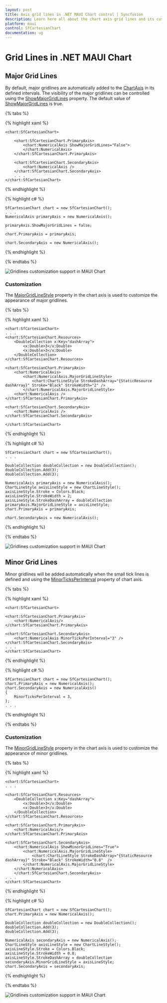 ```yaml
---
layout: post
title: Axis grid lines in .NET MAUI Chart control | Syncfusion
description: Learn here all about the chart axis grid lines and its customization in syncfusion .NET MAUI Chart(SfCartesianChart).
platform: maui
control: SfCartesianChart
documentation: ug
---
```


# Grid Lines in .NET MAUI Chart

## Major Grid Lines

By default, major gridlines are automatically added to the [ChartAxis](https://help.syncfusion.com/cr/maui/Syncfusion.Maui.Charts.ChartAxis.html) in its defined intervals. The visibility of the major gridlines can be controlled using the [ShowMajorGridLines](https://help.syncfusion.com/cr/maui/Syncfusion.Maui.Charts.ChartAxis.html#Syncfusion_Maui_Charts_ChartAxis_ShowMajorGridLines) property. The default value of [ShowMajorGridLines](https://help.syncfusion.com/cr/maui/Syncfusion.Maui.Charts.ChartAxis.html#Syncfusion_Maui_Charts_ChartAxis_ShowMajorGridLines) is true. 

{% tabs %}

{% highlight xaml %}

    <chart:SfCartesianChart>

        <chart:SfCartesianChart.PrimaryAxis>
            <chart:NumericalAxis ShowMajorGridLines="False">
            </chart:NumericalAxis>
        </chart:SfCartesianChart.PrimaryAxis>

        <chart:SfCartesianChart.SecondaryAxis>
            <chart:NumericalAxis />
        </chart:SfCartesianChart.SecondaryAxis>
        . . .
    </chart:SfCartesianChart>

{% endhighlight %}

{% highlight c# %}

    SfCartesianChart chart = new SfCartesianChart();
    . . .
    NumericalAxis primaryAxis = new NumericalAxis();

    primaryAxis.ShowMajorGridLines = false;

    chart.PrimaryAxis = primaryAxis;

    chart.SecondaryAxis = new NumericalAxis();

{% endhighlight %}

{% endtabs %}

![Gridlines customization support in MAUI Chart](Axis_images/maui_chart_axis_show_major_gridline.jpg)

### Customization

The [MajorGridLineStyle](https://help.syncfusion.com/cr/maui/Syncfusion.Maui.Charts.ChartAxis.html#Syncfusion_Maui_Charts_ChartAxis_MajorGridLineStyle) property in the chart axis is used to customize the appearance of major gridlines.

{% tabs %}

{% highlight xaml %}

    <chart:SfCartesianChart>
    . . .
    <chart:SfCartesianChart.Resources>
        <DoubleCollection x:Key="dashArray">
            <x:Double>3</x:Double>
            <x:Double>3</x:Double>
        </DoubleCollection>
    </chart:SfCartesianChart.Resources>
    
    <chart:SfCartesianChart.PrimaryAxis>
        <chart:NumericalAxis>
            <chart:NumericalAxis.MajorGridLineStyle>
                <chart:ChartLineStyle StrokeDashArray="{StaticResource dashArray}" Stroke="Black" StrokeWidth="2" />
            </chart:NumericalAxis.MajorGridLineStyle>
        <chart:NumericalAxis />
    </chart:SfCartesianChart.PrimaryAxis>

    <chart:SfCartesianChart.SecondaryAxis>
        <chart:NumericalAxis />
    </chart:SfCartesianChart.SecondaryAxis>

    </chart:SfCartesianChart>

{% endhighlight %}

{% highlight c# %}

    SfCartesianChart chart = new SfCartesianChart();
    . . .

    DoubleCollection doubleCollection = new DoubleCollection();
    doubleCollection.Add(3);
    doubleCollection.Add(3);

    NumericalAxis primaryAxis = new NumericalAxis();
    ChartLineStyle axisLineStyle = new ChartLineStyle();
    axisLineStyle.Stroke = Colors.Black;
    axisLineStyle.StrokeWidth = 2;
    axisLineStyle.StrokeDashArray = doubleCollection
    primaryAxis.MajorGridLineStyle = axisLineStyle;
    chart.PrimaryAxis = primaryAxis;
    
    chart.SecondaryAxis = new NumericalAxis();

{% endhighlight %}

{% endtabs %}

![Gridlines customization support in MAUI Chart](Axis_images/maui_chart_axis_major_linestyle.jpg)

## Minor Grid Lines

Minor gridlines will be added automatically when the small tick lines is defined and using the [MinorTicksPerInterval](https://help.syncfusion.com/cr/maui/Syncfusion.Maui.Charts.RangeAxisBase.html#Syncfusion_Maui_Charts_RangeAxisBase_MinorTicksPerInterval) property of chart axis.

{% tabs %}

{% highlight xaml %}

    <chart:SfCartesianChart>

    <chart:SfCartesianChart.PrimaryAxis>
        <chart:NumericalAxis/>
    </chart:SfCartesianChart.PrimaryAxis>

    <chart:SfCartesianChart.SecondaryAxis>
        <chart:NumericalAxis MinorTicksPerInterval="3" />
    </chart:SfCartesianChart.SecondaryAxis>
    . . .
    </chart:SfCartesianChart>

{% endhighlight %}

{% highlight c# %}

    SfCartesianChart chart = new SfCartesianChart();
    chart.PrimaryAxis = new NumericalAxis();
    chart.SecondaryAxis = new NumericalAxis()
    {
        MinorTicksPerInterval = 3,
    };
    . . .

{% endhighlight %}

{% endtabs %}

### Customization

The [MinorGridLineStyle](https://help.syncfusion.com/cr/maui/Syncfusion.Maui.Charts.RangeAxisBase.html#Syncfusion_Maui_Charts_RangeAxisBase_MinorGridLineStyle) property in the chart axis is used to customize the appearance of minor gridlines.

{% tabs %}

{% highlight xaml %}

    <chart:SfCartesianChart>
    . . .

    <chart:SfCartesianChart.Resources>
        <DoubleCollection x:Key="dashArray">
            <x:Double>3</x:Double>
            <x:Double>3</x:Double>
        </DoubleCollection>
    </chart:SfCartesianChart.Resources>

    <chart:SfCartesianChart.PrimaryAxis>
        <chart:NumericalAxis/>
    </chart:SfCartesianChart.PrimaryAxis>

    <chart:SfCartesianChart.SecondaryAxis>
        <chart:NumericalAxis ShowMinorGridLines="True">
            <chart:NumericalAxis.MajorGridLineStyle>
                <chart:ChartLineStyle StrokeDashArray="{StaticResource dashArray}" Stroke="Black" StrokeWidth="0.8"  />
            </chart:NumericalAxis.MajorGridLineStyle>
        </chart:NumericalAxis>
        </chart:SfCartesianChart.SecondaryAxis>
    . . .
    </chart:SfCartesianChart>

{% endhighlight %}

{% highlight c# %}

    SfCartesianChart chart = new SfCartesianChart();
    chart.PrimaryAxis = new NumericalAxis();

    DoubleCollection doubleCollection = new DoubleCollection();
    doubleCollection.Add(3);
    doubleCollection.Add(3);

    NumericalAxis secondaryAxis = new NumericalAxis();
    ChartLineStyle axisLineStyle = new ChartLineStyle();
    axisLineStyle.Stroke = Colors.Black;
    axisLineStyle.StrokeWidth = 0.8;
    axisLineStyle.StrokeDashArray = doubleCollection
    secondaryAxis.MinorGridLineStyle = axisLineStyle;
    chart.SecondaryAxis = secondaryAxis;

{% endhighlight %}

{% endtabs %}

![Gridlines customization support in MAUI Chart](Axis_Images/maui_chart_axis_minor_grid_linestyle.jpg)

